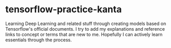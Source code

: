 # tensorflow-practice-kanta
Learning Deep Learning and related stuff through creating models based on Tensorflow's official documents.
I try to add my explanations and reference links to concept or terms that are new to me.
Hopefully I can actively learn essentials through the process.

